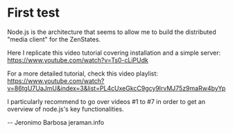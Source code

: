 # First test
Node.js is the architecture that seems to allow me to build the distributed "media client" for the ZenStates.

Here I replicate this video tutorial covering installation and a simple server:
https://www.youtube.com/watch?v=Ts0-cLiPUdk

For a more detailed tutorial, check this video playlist:
https://www.youtube.com/watch?v=86tgU7UaJmU&index=3&list=PL4cUxeGkcC9gcy9lrvMJ75z9maRw4byYp

I particularly recommend to go over videos #1 to #7 in order to get an overview of node.js's key functionalities.

--
Jeronimo Barbosa
jeraman.info
